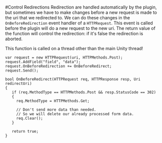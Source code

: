 #Control Redirections
Redirection are handled automatically by the plugin, but sometimes we have to make changes before a new request is made to the uri that we redirected to. We can do these changes in the `OnBeforeRedirection` event handler of a `HTTPRequest`.
This event is called before the plugin will do a new request to the new uri. The return value of the function will control the redirection: if it's false the redirection is aborted.

This function is called on a thread other than the main Unity thread!

```language-csharp
var request = new HTTPRequest(uri, HTTPMethods.Post);
request.AddField("field", "data");
request.OnBeforeRedirection += OnBeforeRedirect;
request.Send();

bool OnBeforeRedirect(HTTPRequest req, HTTPResponse resp, Uri redirectUri)
{
   if (req.MethodType == HTTPMethods.Post && resp.StatusCode == 302)
   {
  	 req.MethodType = HTTPMethods.Get;

  	 // Don't send more data than needed.
	 // So we will delete our already processed form data.
  	 req.Clear();
   }

   return true;
}
```
